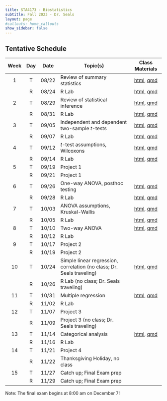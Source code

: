 ```yaml
---
title: STA4173 - Biostatistics
subtitle: Fall 2023 - Dr. Seals
layout: page
#callouts: home_callouts
show_sidebar: false
---
```


## Tentative Schedule

| Week | Day | Date  | Topic(s) | Class Materials |
|:-:|:-:|:-:|---------|:-:|
| 1    | T   | 08/22 | Review of summary statistics | [html](https://samanthaseals.github.io/STA4173/slides/L01.html), [qmd](https://github.com/samanthaseals/STA4173/blob/master/slides/L01.qmd) |
|     | R   | 08/24 | R Lab | [html](https://samanthaseals.github.io/STA4173/labs/D01.html), [qmd](https://github.com/samanthaseals/STA4173/blob/master/labs/D01.qmd) |
| 2     | T   | 08/29 | Review of statistical inference | [html](https://samanthaseals.github.io/STA4173/slides/L02.html), [qmd](https://github.com/samanthaseals/STA4173/blob/master/slides/L02.qmd) |
|     | R   | 08/31 | R Lab | [html](https://samanthaseals.github.io/STA4173/labs/D02.html), [qmd](https://github.com/samanthaseals/STA4173/blob/master/labs/D02.qmd) |
| 3    | T   | 09/05 | Independent and dependent two-sample *t*-tests | [html](https://samanthaseals.github.io/STA4173/slides/L03.html), [qmd](https://github.com/samanthaseals/STA4173/blob/master/slides/L03.qmd)  |
|     | R   | 09/07 | R Lab | [html](https://samanthaseals.github.io/STA4173/labs/D03.html), [qmd](https://github.com/samanthaseals/STA4173/blob/master/labs/D03.qmd) |
|  4    | T   | 09/12 | *t*-test assumptions, Wilcoxons | [html](https://samanthaseals.github.io/STA4173/slides/L04.html), [qmd](https://github.com/samanthaseals/STA4173/blob/master/slides/L04.qmd)   |
|     | R   | 09/14 | R Lab | [html](https://samanthaseals.github.io/STA4173/labs/D04.html), [qmd](https://github.com/samanthaseals/STA4173/blob/master/labs/D04.qmd) |
| 5    | T   | 09/19 | Project 1 | |
|     | R   | 09/21 | Project 1 | | 
| 6   | T   | 09/26 | One-way ANOVA, posthoc testing  | [html](https://samanthaseals.github.io/STA4173/slides/L05.html), [qmd](https://github.com/samanthaseals/STA4173/blob/master/slides/L05.qmd)  |
|     | R   | 09/28 | R Lab | [html](https://samanthaseals.github.io/STA4173/labs/D05.html), [qmd](https://github.com/samanthaseals/STA4173/blob/master/labs/D05.qmd) |
| 7     | T   | 10/03 | ANOVA assumptions, Kruskal-Wallis |  [html](https://samanthaseals.github.io/STA4173/slides/L06.html), [qmd](https://github.com/samanthaseals/STA4173/blob/master/slides/L06.qmd)   |
|     | R   | 10/05 | R Lab | [html](https://samanthaseals.github.io/STA4173/labs/D06.html), [qmd](https://github.com/samanthaseals/STA4173/blob/master/labs/D06.qmd) |
| 8    | T   | 10/10 | Two-way ANOVA |  [html](https://samanthaseals.github.io/STA4173/slides/L07.html), [qmd](https://github.com/samanthaseals/STA4173/blob/master/slides/L07.qmd)  |
|     | R   | 10/12 | R Lab |  |
| 9     | T   | 10/17 | Project 2 | |
|      | R   | 10/19 | Project 2 | |
| 10    | T   | 10/24 | Simple linear regression, correlation (no class; Dr. Seals traveling) |  [html](https://samanthaseals.github.io/STA4173/slides/L08.html), [qmd](https://github.com/samanthaseals/STA4173/blob/master/slides/L08.qmd)   |
|      | R   | 10/26 |  R Lab (no class; Dr. Seals traveling) |  |
| 11 | T | 10/31 |  Multiple regression |  [html](https://samanthaseals.github.io/STA4173/slides/L09.html), [qmd](https://github.com/samanthaseals/STA4173/blob/master/slides/L09.qmd)   |
| | R | 11/02 | R Lab | |
|  12    | T   | 11/07 | Project 3 | |
|      | R   | 11/09 | Project 3 (no class; Dr. Seals traveling) | |
| 13    | T   | 11/14 |  Categorical analysis |  [html](https://samanthaseals.github.io/STA4173/slides/L10.html), [qmd](https://github.com/samanthaseals/STA4173/blob/master/slides/L10.qmd)  |
|     | R  | 11/16 | R Lab | | |
| 14     | T   | 11/21 | Project 4 | | 
|     | R  | 11/22 | Thanksgiving Holiday, no class | |
| 15    | T   | 11/27 | Catch up; Final Exam prep |  | 
|     | R  | 11/29 | Catch up; Final Exam prep |


Note: The final exam begins at 8:00 am on December 7!
